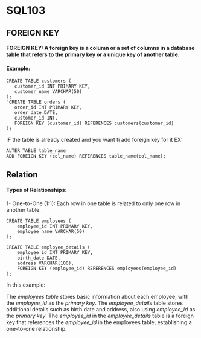# SQL103

##  FOREIGN KEY 
#### FOREIGN KEY: A foreign key is a column or a set of columns in a database table that refers to the primary key or a unique key of another table.

 #### Example:
 ```
CREATE TABLE customers (
    customer_id INT PRIMARY KEY,
    customer_name VARCHAR(50)
);
`CREATE TABLE orders (
    order_id INT PRIMARY KEY,
    order_date DATE,
    customer_id INT,
    FOREIGN KEY (customer_id) REFERENCES customers(customer_id)
);
```
IF the table is already created and you want ti add foreign key for it EX:
```
ALTER TABLE table_name
ADD FOREIGN KEY (col_name) REFERENCES table_name(col_name);
```
## Relation 
#### Types of Relationships:
1- One-to-One (1:1): Each row in one table is related to only one row in another table.
```
CREATE TABLE employees (
    employee_id INT PRIMARY KEY,
    employee_name VARCHAR(50)
);

CREATE TABLE employee_details (
    employee_id INT PRIMARY KEY,
    birth_date DATE,
    address VARCHAR(100),
    FOREIGN KEY (employee_id) REFERENCES employees(employee_id)
);
```
In this example:

The *employees table* stores basic information about each employee, with the _employee_id_ as the _primary key_.
The *employee_details* table stores additional details such as birth date and address, also using _employee_id_ as the _primary key_.
The _employee_id_ in the *employee_details* table is a foreign key that references the _employee_id_ in the employees table, establishing a one-to-one relationship.
